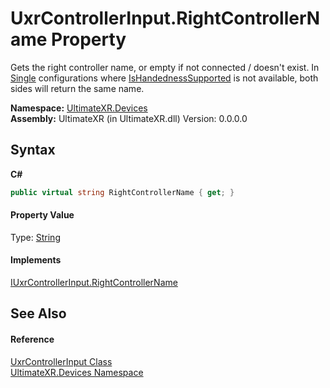# UxrControllerInput.RightControllerName Property 
 

Gets the right controller name, or empty if not connected / doesn't exist. In <a href="T_UltimateXR_Devices_UxrControllerSetupType">Single</a> configurations where <a href="P_UltimateXR_Devices_IUxrControllerInput_IsHandednessSupported">IsHandednessSupported</a> is not available, both sides will return the same name.

**Namespace:**&nbsp;<a href="N_UltimateXR_Devices">UltimateXR.Devices</a><br />**Assembly:**&nbsp;UltimateXR (in UltimateXR.dll) Version: 0.0.0.0

## Syntax

**C#**<br />
``` C#
public virtual string RightControllerName { get; }
```


#### Property Value
Type: <a href="https://docs.microsoft.com/dotnet/api/system.string" target="_blank" rel="noopener noreferrer">String</a>

#### Implements
<a href="P_UltimateXR_Devices_IUxrControllerInput_RightControllerName">IUxrControllerInput.RightControllerName</a><br />

## See Also


#### Reference
<a href="T_UltimateXR_Devices_UxrControllerInput">UxrControllerInput Class</a><br /><a href="N_UltimateXR_Devices">UltimateXR.Devices Namespace</a><br />